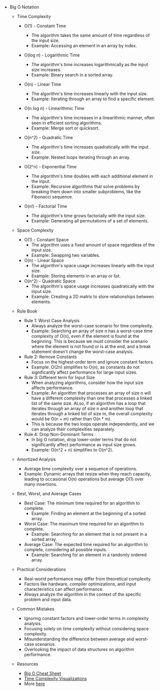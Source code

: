 - Big O Notation

    - Time Complexity
        - O(1) - Constant Time
            - The algorithm takes the same amount of time regardless of the input size.
            - Example: Accessing an element in an array by index.
        - O(log n) - Logarithmic Time
            - The algorithm's time increases logarithmically as the input size increases.
            - Example: Binary search in a sorted array. 

        - O(n) - Linear Time
            - The algorithm's time increases linearly with the input size.
            - Example: Iterating through an array to find a specific element.
        - O(n log n) - Linearithmic Time
            - The algorithm's time increases in a linearithmic manner, often seen in efficient sorting algorithms.
            - Example: Merge sort or quicksort. 
        - O(n^2) - Quadratic Time
            - The algorithm's time increases quadratically with the input size.
            - Example: Nested loops iterating through an array.
        - O(2^n) - Exponential Time
            - The algorithm's time doubles with each additional element in the input.
            - Example: Recursive algorithms that solve problems by breaking them down into smaller subproblems, like the Fibonacci sequence.
        - O(n!) - Factorial Time
            - The algorithm's time grows factorially with the input size.
            - Example: Generating all permutations of a set of elements.

    - Space Complexity
    
        - O(1) - Constant Space
            - The algorithm uses a fixed amount of space regardless of the input size.
            - Example: Swapping two variables.
        - O(n) - Linear Space
            - The algorithm's space usage increases linearly with the input size.
            - Example: Storing elements in an array or list.
        - O(n^2) - Quadratic Space
            - The algorithm's space usage increases quadratically with the input size.
            - Example: Creating a 2D matrix to store relationships between elements.

    - Rule Book
        - Rule 1: Worst Case Analysis
            - Always analyze the worst-case scenario for time complexity.
            - Example: Searching an array of size n has a worst-case time complexity of O(n), even if the element is found at the beginning. This is because we must consider the scenario where the element is not found or is at the end, and a break statement doesn't change the worst-case analysis.
        - Rule 2: Remove Constants
            - Focus on the highest-order term and ignore constant factors.
            - Example: O(2n) simplifies to O(n), as constants do not significantly affect performance for large input sizes.
        - Rule 3: Different term for Input Size
            - When analyzing algorithms, consider how the input size affects performance.
            - Example: An algorithm that processes an array of size n will have a different complexity than one that processes a linked list of the same size. ALso, if an algorithm has a loop that iterates through an array of size n and another loop that iterates through a linked list of size m, the overall complexity would be O(n + m) rather than O(n * m).
            - This is because the two loops operate independently, and we can analyze their complexities separately.
        - Rule 4: Drop Non-Dominant Terms
            - In big O notation, drop lower-order terms that do not significantly affect performance as input size grows.
            - Example: O(n^2 + n) simplifies to O(n^2).
    - Amortized Analysis
        - Average time complexity over a sequence of operations.
        - Example: Dynamic arrays that resize when they reach capacity, leading to occasional O(n) operations but average O(1) over many insertions.
    - Best, Worst, and Average Cases
        - Best Case: The minimum time required for an algorithm to complete.
            - Example: Finding an element at the beginning of a sorted array.
        - Worst Case: The maximum time required for an algorithm to complete.
            - Example: Searching for an element that is not present in a sorted array.
        - Average Case: The expected time required for an algorithm to complete, considering all possible inputs.
            - Example: Searching for an element in a randomly ordered array.
    - Practical Considerations
        - Real-world performance may differ from theoretical complexity.
        - Factors like hardware, compiler optimizations, and input characteristics can affect performance.
        - Always analyze the algorithm in the context of the specific problem and input data.
    - Common Mistakes
        - Ignoring constant factors and lower-order terms in complexity analysis.
        - Focusing solely on time complexity without considering space complexity.
        - Misunderstanding the difference between average and worst-case scenarios.
        - Overlooking the impact of data structures on algorithm performance.
    - Resources
        - [Big O Cheat Sheet](https://www.bigocheatsheet.com/)
        - [Time Complexity Visualizations](https://www.cs.usfca.edu/~galles/visualization/Algorithms.html)
        - More [here](https://www.cs.usfca.edu/~galles/visualization/)

    

